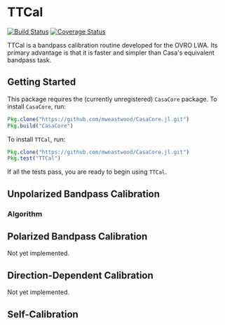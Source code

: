 # TTCal

[![Build Status](https://travis-ci.org/mweastwood/TTCal.jl.svg?branch=master)](https://travis-ci.org/mweastwood/TTCal.jl)
[![Coverage Status](https://img.shields.io/coveralls/mweastwood/TTCal.jl.svg?style=flat)](https://coveralls.io/r/mweastwood/TTCal.jl?branch=master)

TTCal is a bandpass calibration routine developed for the OVRO LWA. Its primary advantage is that it is faster and simpler than Casa's equivalent bandpass task.

## Getting Started

This package requires the (currently unregistered) `CasaCore` package. To install `CasaCore`, run:
```julia
Pkg.clone("https://github.com/mweastwood/CasaCore.jl.git")
Pkg.build("CasaCore")
```
To install `TTCal`, run:
```julia
Pkg.clone("https://github.com/mweastwood/CasaCore.jl.git")
Pkg.test("TTCal")
```
If all the tests pass, you are ready to begin using `TTCal`.

## Unpolarized Bandpass Calibration
### Algorithm

## Polarized Bandpass Calibration

Not yet implemented.

## Direction-Dependent Calibration

Not yet implemented.

## Self-Calibration
